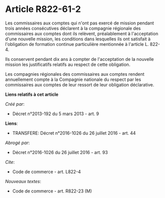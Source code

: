 # Article R822-61-2

Les commissaires aux comptes qui n'ont pas exercé de mission pendant trois années consécutives déclarent à la compagnie
régionale des commissaires aux comptes dont ils relèvent, préalablement à l'acceptation d'une nouvelle mission, les
conditions dans lesquelles ils ont satisfait à l'obligation de formation continue particulière mentionnée à l'article L.
822-4. 

Ils conservent pendant dix ans à compter de l'acceptation de la nouvelle mission les justificatifs relatifs au respect de
cette obligation. 

Les compagnies régionales des commissaires aux comptes rendent annuellement compte à la Compagnie nationale du respect par
les commissaires aux comptes de leur ressort de leur obligation déclarative.

**Liens relatifs à cet article**

_Créé par_:

  - Décret n°2013-192 du 5 mars 2013 - art. 9

**Liens**:

  - TRANSFERE: Décret n°2016-1026 du 26 juillet 2016 - art. 44

_Abrogé par_:

  - Décret n°2016-1026 du 26 juillet 2016 - art. 93

_Cite_:

  - Code de commerce - art. L822-4

_Nouveaux textes_:

  - Code de commerce - art. R822-23 (M)
